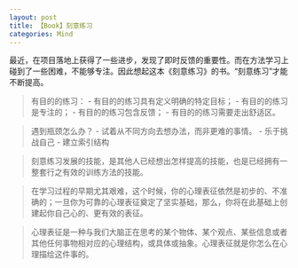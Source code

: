 ```yaml
---
layout: post
title: 【Book】刻意练习
categories: Mind
---
```


最近，在项目落地上获得了一些进步，发现了即时反馈的重要性。而在方法学习上碰到了一些困难，不能够专注。因此想起这本《刻意练习》的书。“刻意练习”才能不断提高。


> 有目的的练习：
    - 有目的的练习具有定义明确的特定目标；
    - 有目的的练习是专注的；
    - 有目的的练习包含反馈；
    - 有目的的练习需要走出舒适区。

> 遇到瓶颈怎么办？
    - 试着从不同方向去想办法，而非更难的事情。
    - 乐于挑战自己
    - 建立索引结构

> 刻意练习发展的技能，是其他人已经想出怎样提高的技能，也是已经拥有一整套行之有效的训练方法的技能。

> 在学习过程的早期尤其艰难，这个时候，你的心理表征依然是初步的、不准确的；一旦你为可靠的心理表征奠定了坚实基础，那么，你将在此基础上创建起你自己心的、更有效的表征。

> 心理表征是一种与我们大脑正在思考的某个物体、某个观点、某些信息或者其他任何事物相对应的心理结构，或具体或抽象。心理表征就是你怎么在心理描绘这件事的。